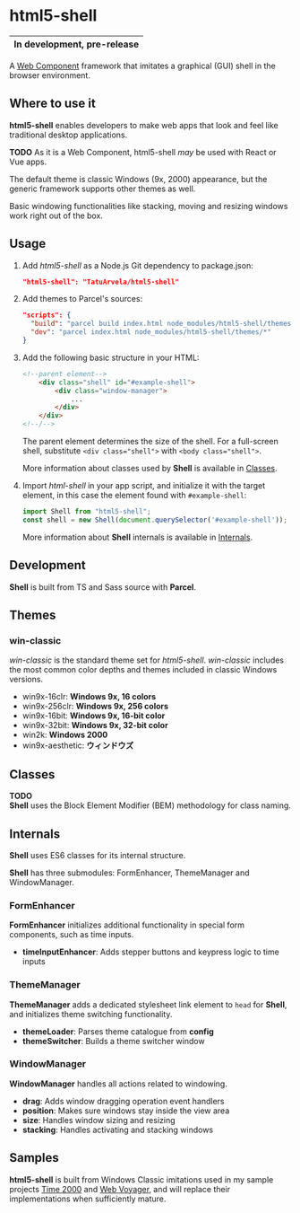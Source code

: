 # html5-shell

| In development, pre-release |
| --- |

A [Web Component](https://developer.mozilla.org/en-US/docs/Web/Web_Components) framework that imitates a graphical (GUI) shell in the browser environment.

## Where to use it

**html5-shell** enables developers to make web apps that look and feel like traditional desktop applications.

**TODO** As it is a Web Component, html5-shell *may* be used with React or Vue apps.

The default theme is classic Windows (9x, 2000) appearance, but the generic framework supports other themes as well.

Basic windowing functionalities like stacking, moving and resizing windows work right out of the box.

## Usage

1. Add *html5-shell* as a Node.js Git dependency to package.json:

    ```json
    "html5-shell": "TatuArvela/html5-shell"
    ```

2. Add themes to Parcel's sources:

    ```json
    "scripts": {
      "build": "parcel build index.html node_modules/html5-shell/themes/*",
      "dev": "parcel index.html node_modules/html5-shell/themes/*"
    }
    ```

3. Add the following basic structure in your HTML:

    ```html
    <!--parent element-->
        <div class="shell" id="#example-shell">
            <div class="window-manager">
                ...
            </div>
        </div>
    <!--/-->
    ```

    The parent element determines the size of the shell. For a full-screen shell, substitute `<div class="shell">` with `<body class="shell">`.

    More information about classes used by **Shell** is available in [Classes](#classes).

4. Import *html-shell* in your app script, and initialize it with the target element, in this case the element found with `#example-shell`:

    ```js
    import Shell from "html5-shell";
    const shell = new Shell(document.querySelector('#example-shell'));
    ```

    More information about **Shell** internals is available in [Internals](#internals).

## Development

**Shell** is built from TS and Sass source with **Parcel**.

## Themes

### win-classic

*win-classic* is the standard theme set for *html5-shell*. *win-classic* includes the most common color depths and themes included in classic Windows versions.

* win9x-16clr: **Windows 9x, 16 colors**
* win9x-256clr: **Windows 9x, 256 colors**
* win9x-16bit: **Windows 9x, 16-bit color**
* win9x-32bit: **Windows 9x, 32-bit color**
* win2k: **Windows 2000**
* win9x-aesthetic: **ウィンドウズ**

## Classes

**TODO**  
**Shell** uses the Block Element Modifier (BEM) methodology for class naming.

## Internals

**Shell** uses ES6 classes for its internal structure.

**Shell** has three submodules: FormEnhancer, ThemeManager and WindowManager.

### FormEnhancer

**FormEnhancer** initializes additional functionality in special form components, such as time inputs.

* **timeInputEnhancer**: Adds stepper buttons and keypress logic to time inputs

### ThemeManager

**ThemeManager** adds a dedicated stylesheet link element to `head` for **Shell**, and initializes theme switching functionality.

* **themeLoader**: Parses theme catalogue from **config**
* **themeSwitcher**: Builds a theme switcher window

### WindowManager

**WindowManager** handles all actions related to windowing.

* **drag**: Adds window dragging operation event handlers
* **position**: Makes sure windows stay inside the view area
* **size**: Handles window sizing and resizing
* **stacking**: Handles activating and stacking windows

## Samples

**html5-shell** is built from Windows Classic imitations used in my sample projects [Time 2000](https://github.com/TatuArvela/Time-2000) and [Web Voyager](https://github.com/TatuArvela/Web-Voyager), and will replace their implementations when sufficiently mature.
